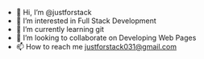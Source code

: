- 👋 Hi, I’m @justforstack
- 👀 I’m interested in Full Stack Development
- 🌱 I’m currently learning git
- 💞️ I’m looking to collaborate on Developing Web Pages
- 📫 How to reach me justforstack031@gmail.com

<!---
justforstack/justforstack is a ✨ special ✨ repository because its `README.md` (this file) appears on your GitHub profile.
You can click the Preview link to take a look at your changes.
--->
